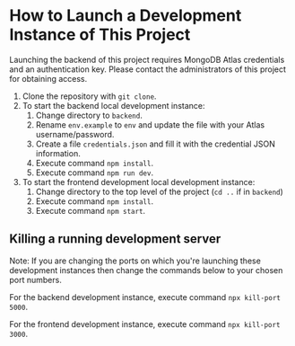 # How to Launch a Development Instance of This Project

Launching the backend of this project requires MongoDB Atlas credentials and an
authentication key. Please contact the administrators of this project for obtaining
access.

1. Clone the repository with `git clone`.
2. To start the backend local development instance:
    1. Change directory to `backend`.
    2. Rename `env.example` to `env` and update the file with your Atlas username/password.
    3. Create a file `credentials.json` and fill it with the credential JSON information.
    4. Execute command `npm install`.
    5. Execute command `npm run dev`.
3. To start the frontend development local development instance:
    1. Change directory to the top level of the project (`cd ..` if in `backend`)
    2. Execute command `npm install`.
    3. Execute command `npm start`.

## Killing a running development server

Note: If you are changing the ports on which you're launching these development instances then
      change the commands below to your chosen port numbers.

For the backend development instance, execute command `npx kill-port 5000`.

For the frontend development instance, execute command `npx kill-port 3000`. 
